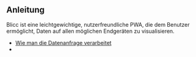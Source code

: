 ## Anleitung

Blicc ist eine leichtgewichtige, nutzerfreundliche PWA, die dem Benutzer ermöglicht, Daten auf allen möglichen Endgeräten zu visualisieren.

- [Wie man die Datenanfrage verarbeitet](docs/how-to-query-data)
- 